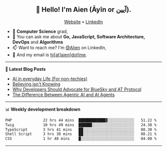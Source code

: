 <h2 align="center">👋 Hello! I'm Aien (Āyīn or آیین).</h2>
<p align="center">
  <a href="https://www.aien.me">Website</a> •
  <a href="https://www.linkedin.com/in/aiensaidi/">LinkedIn</a>
</p>


- 🌱 **Computer Science** grad,
- 💬 You can ask me about **Go, JavaScript, Software Architecture, DevOps** and **Algorithms**
- 📫 Want to reach me? I'm [@Alien](https://www.linkedin.com/in/aiensaidi/) on LinkedIn,
- 📧 And my email is [hi[at]aien[dot]me](mailto:hi@aien.me).

-------

**📝 Latest Blog Posts**

<!-- BLOG-POST-LIST:START -->
- [AI in everyday Life (For non-techies)](https://aien.me/ai-in-everyday-life-for-non-techies/)
- [Believing isn't Knowing](https://aien.me/believing-isnt-knowing/)
- [Why Developers Should Advocate for BlueSky and AT Protocol](https://aien.me/why-developers-should-advocate-for-bluesky-and-at-protocol/)
- [The Difference Between Agentic AI and AI Agents](https://aien.me/the-difference-between-agentic-ai-and-ai-agents/)
<!-- BLOG-POST-LIST:END -->

-------

📊 **Weekly development breakdown**
<!--START_SECTION:waka-->

```txt
PHP              22 hrs 44 mins  ████████████▓░░░░░░░░░░░░   51.22 %
Twig             10 hrs 49 mins  ██████░░░░░░░░░░░░░░░░░░░   24.38 %
TypeScript       3 hrs 41 mins   ██░░░░░░░░░░░░░░░░░░░░░░░   08.30 %
Shell Script     3 hrs 38 mins   ██░░░░░░░░░░░░░░░░░░░░░░░   08.21 %
CSS              1 hr 48 mins    █░░░░░░░░░░░░░░░░░░░░░░░░   04.08 %
```

<!--END_SECTION:waka-->

-------
